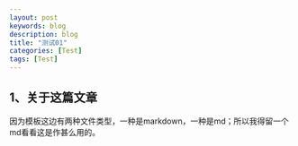 ```yaml
---
layout: post
keywords: blog
description: blog
title: "测试01"
categories: [Test]
tags: [Test]
---
```


## 1、关于这篇文章

因为模板这边有两种文件类型，一种是markdown，一种是md；所以我得留一个md看看这是作甚么用的。